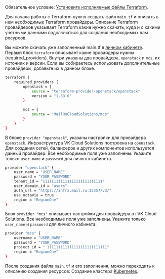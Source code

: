 Обязательное условие:
[Установите исполняемые файлы Terraform](https://mcs.mail.ru/docs/ru/additionals/terraform/terraform-installation).


Для начала работы с Terraform нужно создать файл `main.tf` и описать в нем необходимые Terraform провайдеры. Описание Terraform провайдеров указывает Terraform какие нужно скачать, куда и с какими учетными данными подключаться для создания необходимых вам ресурсов.

Вы можете скачать уже заполненный main.tf в [личном кабинете](https://mcs.mail.ru/app/project/terraform/).
Первый блок `terraform` описывает какие провайдеры нужны (required_providers). Внутри указаны два провайдера, `openstack` и `mcs`, их источник и версии. Если вы собираетесь использовать дополнительные провайдеры, добавьте их в данном блоке.

``` bash
terraform {
    required_providers {
        openstack = {
            source = "terraform-provider-openstack/openstack"
            version = "1.33.0"
        }
        
        mcs = {
            source = "MailRuCloudSolutions/mcs"
        }
    }
}

```

В блоке `provider "openstack"`, указаны настройки для провайдера `openstack`. Инфраструктура VK Cloud Solutions построена на `openstack`. Для создания сетей, балансеров и других компонентов используется данный провайдер. Все необходимые поля уже заполнены. Укажите только `user_name` и `password` для личного кабинета.

``` bash
provider "openstack" {
    user_name = "USER_NAME"
    password = "YOUR_PASSWORD"
    tenant_id = "111111111111111111111111111"
    user_domain_id = "users"
    auth_url = "https://infra.mail.ru:35357/v3/"
    use_octavia = true
    region = "RegionOne"
}
```

Блок `provider "mcs"` описывает настройки для провайдера от VK Cloud Solutions. Все необходимые поля уже заполнены. Укажите только `user_name` и `password` для личного кабинета.

``` bash
provider "mcs" {
    username = "USER_NAME"
    password = "YOUR_PASSWORD"
    project_id = " 111111111111111111111111111"
    region = "RegionOne"
}
```

После создания файла `main.tf` и его заполнения, можно переходить к описанию создания ресурсов: Создание кластера [Kubernetes](https://mcs.mail.ru/docs/ru/base/k8s/k8s-terraform/k8s-terraform-create).